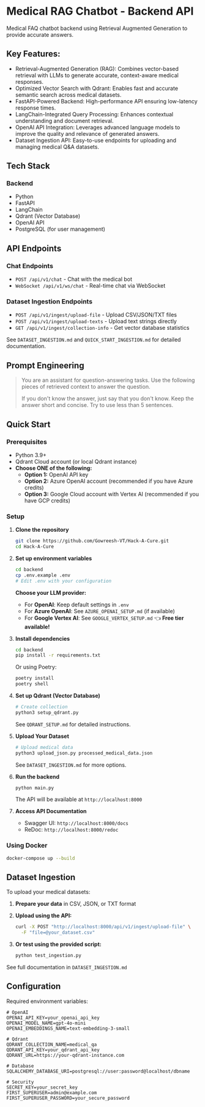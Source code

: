 # Medical RAG Chatbot - Backend API

Medical FAQ chatbot backend using Retrieval Augmented Generation to provide accurate answers.

## Key Features:
- Retrieval-Augmented Generation (RAG): Combines vector-based retrieval with LLMs to generate accurate, context-aware medical responses.
- Optimized Vector Search with Qdrant: Enables fast and accurate semantic search across medical datasets.
- FastAPI-Powered Backend: High-performance API ensuring low-latency response times.
- LangChain-Integrated Query Processing: Enhances contextual understanding and document retrieval.
- OpenAI API Integration: Leverages advanced language models to improve the quality and relevance of generated answers.
- Dataset Ingestion API: Easy-to-use endpoints for uploading and managing medical Q&A datasets.

## Tech Stack

### Backend
- Python
- FastAPI
- LangChain
- Qdrant (Vector Database)
- OpenAI API
- PostgreSQL (for user management)

## API Endpoints

### Chat Endpoints
- `POST /api/v1/chat` - Chat with the medical bot
- `WebSocket /api/v1/ws/chat` - Real-time chat via WebSocket

### Dataset Ingestion Endpoints
- `POST /api/v1/ingest/upload-file` - Upload CSV/JSON/TXT files
- `POST /api/v1/ingest/upload-texts` - Upload text strings directly
- `GET /api/v1/ingest/collection-info` - Get vector database statistics

See `DATASET_INGESTION.md` and `QUICK_START_INGESTION.md` for detailed documentation.

## Prompt Engineering
> You are an assistant for question-answering tasks. Use the following pieces of retrieved context to answer the question. 
>
> If you don't know the answer, just say that you don't know. Keep the answer short and concise. Try to use less than 5 sentences.

## Quick Start

### Prerequisites
- Python 3.9+
- Qdrant Cloud account (or local Qdrant instance)
- **Choose ONE of the following:**
  - **Option 1:** OpenAI API key
  - **Option 2:** Azure OpenAI account (recommended if you have Azure credits)
  - **Option 3:** Google Cloud account with Vertex AI (recommended if you have GCP credits)

### Setup

1. **Clone the repository**
   ```bash
   git clone https://github.com/Gowreesh-VT/Hack-A-Cure.git
   cd Hack-A-Cure
   ```

2. **Set up environment variables**
   ```bash
   cd backend
   cp .env.example .env
   # Edit .env with your configuration
   ```
   
   **Choose your LLM provider:**
   - For **OpenAI**: Keep default settings in `.env`
   - For **Azure OpenAI**: See `AZURE_OPENAI_SETUP.md` (if available)
   - For **Google Vertex AI**: See `GOOGLE_VERTEX_SETUP.md` 👈 **Free tier available!**

3. **Install dependencies**
   ```bash
   cd backend
   pip install -r requirements.txt
   ```
   
   Or using Poetry:
   ```bash
   poetry install
   poetry shell
   ```

4. **Set up Qdrant (Vector Database)**
   ```bash
   # Create collection
   python3 setup_qdrant.py
   ```
   
   See `QDRANT_SETUP.md` for detailed instructions.

5. **Upload Your Dataset**
   ```bash
   # Upload medical data
   python3 upload_json.py processed_medical_data.json
   ```
   
   See `DATASET_INGESTION.md` for more options.

6. **Run the backend**
   ```bash
   python main.py
   ```
   
   The API will be available at `http://localhost:8000`

7. **Access API Documentation**
   - Swagger UI: `http://localhost:8000/docs`
   - ReDoc: `http://localhost:8000/redoc`

### Using Docker

```bash
docker-compose up --build
```

## Dataset Ingestion

To upload your medical datasets:

1. **Prepare your data** in CSV, JSON, or TXT format
   
2. **Upload using the API:**
   ```bash
   curl -X POST "http://localhost:8000/api/v1/ingest/upload-file" \
     -F "file=@your_dataset.csv"
   ```

3. **Or test using the provided script:**
   ```bash
   python test_ingestion.py
   ```

See full documentation in `DATASET_INGESTION.md`

## Configuration

Required environment variables:

```env
# OpenAI
OPENAI_API_KEY=your_openai_api_key
OPENAI_MODEL_NAME=gpt-4o-mini
OPENAI_EMBEDDINGS_NAME=text-embedding-3-small

# Qdrant
QDRANT_COLLECTION_NAME=medical_qa
QDRANT_API_KEY=your_qdrant_api_key
QDRANT_URL=https://your-qdrant-instance.com

# Database
SQLALCHEMY_DATABASE_URI=postgresql://user:password@localhost/dbname

# Security
SECRET_KEY=your_secret_key
FIRST_SUPERUSER=admin@example.com
FIRST_SUPERUSER_PASSWORD=your_secure_password
```
